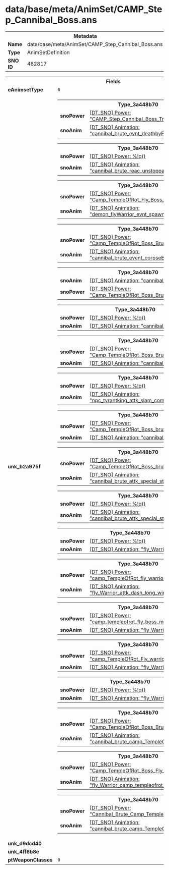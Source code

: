 <h1>data/base/meta/AnimSet/CAMP_Step_Cannibal_Boss.ans</h1><table><tr><th colspan="100%">Metadata</th></tr><tr><td><b>Name</b></td><td>data/base/meta/AnimSet/CAMP_Step_Cannibal_Boss.ans</td></tr><tr><td><b>Type</b></td><td>AnimSetDefinition</td></tr><tr><td><b>SNO ID</b></td><td>482817</td></tr></table>

<table><tr><th colspan="100%">Fields</th></tr><tr><td><b>eAnimsetType</b></td><td><code>0</code></td></tr><tr><td><b>unk_b2a975f</b></td><td><table><tr><th colspan="100%">Type_3a448b70</th></tr><tr><td><b>snoPower</b></td><td><a href="..\Power\CAMP_Step_Cannibal_Boss_Transform.pow.md">[DT_SNO] Power: "CAMP_Step_Cannibal_Boss_Transform"</a></td></tr><tr><td><b>snoAnim</b></td><td><a href="..\Anim\cannibal_brute_evnt_deathbyFlywarrior.ani.md">[DT_SNO] Animation: "cannibal_brute_evnt_deathbyFlywarrior"</a></td></tr></table>


<table><tr><th colspan="100%">Type_3a448b70</th></tr><tr><td><b>snoPower</b></td><td><a href="#UKNOWN">[DT_SNO] Power: %!q(<nil>)</a></td></tr><tr><td><b>snoAnim</b></td><td><a href="..\Anim\cannibal_brute_reac_unstoppable.ani.md">[DT_SNO] Animation: "cannibal_brute_reac_unstoppable"</a></td></tr></table>


<table><tr><th colspan="100%">Type_3a448b70</th></tr><tr><td><b>snoPower</b></td><td><a href="..\Power\Camp_TempleOfRot_Fly_Boss_Spawn.pow.md">[DT_SNO] Power: "Camp_TempleOfRot_Fly_Boss_Spawn"</a></td></tr><tr><td><b>snoAnim</b></td><td><a href="..\Anim\demon_flyWarrior_evnt_spawn_fromCannibalBrute.ani.md">[DT_SNO] Animation: "demon_flyWarrior_evnt_spawn_fromCannibalBrute"</a></td></tr></table>


<table><tr><th colspan="100%">Type_3a448b70</th></tr><tr><td><b>snoPower</b></td><td><a href="..\Power\Camp_TempleOfRot_Boss_Brute_Intro.pow.md">[DT_SNO] Power: "Camp_TempleOfRot_Boss_Brute_Intro"</a></td></tr><tr><td><b>snoAnim</b></td><td><a href="..\Anim\cannibal_brute_event_corpseEat.ani.md">[DT_SNO] Animation: "cannibal_brute_event_corpseEat"</a></td></tr></table>


<table><tr><th colspan="100%">Type_3a448b70</th></tr><tr><td><b>snoAnim</b></td><td><a href="..\Anim\cannibal_brute_evnt_eatEgg.ani.md">[DT_SNO] Animation: "cannibal_brute_evnt_eatEgg"</a></td></tr><tr><td><b>snoPower</b></td><td><a href="..\Power\Camp_TempleOfRot_Boss_Brute_Eat.pow.md">[DT_SNO] Power: "Camp_TempleOfRot_Boss_Brute_Eat"</a></td></tr></table>


<table><tr><th colspan="100%">Type_3a448b70</th></tr><tr><td><b>snoPower</b></td><td><a href="#UKNOWN">[DT_SNO] Power: %!q(<nil>)</a></td></tr><tr><td><b>snoAnim</b></td><td><a href="..\Anim\cannibal_brute_event_taunt.ani.md">[DT_SNO] Animation: "cannibal_brute_event_taunt"</a></td></tr></table>


<table><tr><th colspan="100%">Type_3a448b70</th></tr><tr><td><b>snoPower</b></td><td><a href="..\Power\Camp_TempleOfRot_Boss_Brute_Attk.pow.md">[DT_SNO] Power: "Camp_TempleOfRot_Boss_Brute_Attk"</a></td></tr><tr><td><b>snoAnim</b></td><td><a href="..\Anim\cannibal_brute_attk_basic.ani.md">[DT_SNO] Animation: "cannibal_brute_attk_basic"</a></td></tr></table>


<table><tr><th colspan="100%">Type_3a448b70</th></tr><tr><td><b>snoPower</b></td><td><a href="#UKNOWN">[DT_SNO] Power: %!q(<nil>)</a></td></tr><tr><td><b>snoAnim</b></td><td><a href="..\Anim\npc_tyrantking_attk_slam_combo.ani.md">[DT_SNO] Animation: "npc_tyrantking_attk_slam_combo"</a></td></tr></table>


<table><tr><th colspan="100%">Type_3a448b70</th></tr><tr><td><b>snoPower</b></td><td><a href="..\Power\Camp_TempleOfRot_Boss_brute_frenzy.pow.md">[DT_SNO] Power: "Camp_TempleOfRot_Boss_brute_frenzy"</a></td></tr><tr><td><b>snoAnim</b></td><td><a href="..\Anim\cannibal_brute_attk_frenzy.ani.md">[DT_SNO] Animation: "cannibal_brute_attk_frenzy"</a></td></tr></table>


<table><tr><th colspan="100%">Type_3a448b70</th></tr><tr><td><b>snoPower</b></td><td><a href="..\Power\Camp_TempleOfRot_Boss_brute_stun.pow.md">[DT_SNO] Power: "Camp_TempleOfRot_Boss_brute_stun"</a></td></tr><tr><td><b>snoAnim</b></td><td><a href="..\Anim\cannibal_brute_attk_special_stun.ani.md">[DT_SNO] Animation: "cannibal_brute_attk_special_stun"</a></td></tr></table>


<table><tr><th colspan="100%">Type_3a448b70</th></tr><tr><td><b>snoPower</b></td><td><a href="#UKNOWN">[DT_SNO] Power: %!q(<nil>)</a></td></tr><tr><td><b>snoAnim</b></td><td><a href="..\Anim\cannibal_brute_attk_special_stun.ani.md">[DT_SNO] Animation: "cannibal_brute_attk_special_stun"</a></td></tr></table>


<table><tr><th colspan="100%">Type_3a448b70</th></tr><tr><td><b>snoPower</b></td><td><a href="#UKNOWN">[DT_SNO] Power: %!q(<nil>)</a></td></tr><tr><td><b>snoAnim</b></td><td><a href="..\Anim\fly_Warrior_Attack_Spit.ani.md">[DT_SNO] Animation: "fly_Warrior_Attack_Spit"</a></td></tr></table>


<table><tr><th colspan="100%">Type_3a448b70</th></tr><tr><td><b>snoPower</b></td><td><a href="..\Power\camp_TempleOfRot_fly_warrior_dash.pow.md">[DT_SNO] Power: "camp_TempleOfRot_fly_warrior_dash"</a></td></tr><tr><td><b>snoAnim</b></td><td><a href="..\Anim\fly_Warrior_attk_dash_long_windup.ani.md">[DT_SNO] Animation: "fly_Warrior_attk_dash_long_windup"</a></td></tr></table>


<table><tr><th colspan="100%">Type_3a448b70</th></tr><tr><td><b>snoPower</b></td><td><a href="..\Power\camp_templeofrot_fly_boss_melee_attk.pow.md">[DT_SNO] Power: "camp_templeofrot_fly_boss_melee_attk"</a></td></tr><tr><td><b>snoAnim</b></td><td><a href="..\Anim\fly_Warrior_Attack_01.ani.md">[DT_SNO] Animation: "fly_Warrior_Attack_01"</a></td></tr></table>


<table><tr><th colspan="100%">Type_3a448b70</th></tr><tr><td><b>snoPower</b></td><td><a href="..\Power\camp_TempleOfRot_Fly_warrior_3hit.pow.md">[DT_SNO] Power: "camp_TempleOfRot_Fly_warrior_3hit"</a></td></tr><tr><td><b>snoAnim</b></td><td><a href="..\Anim\fly_Warrior_Attack_3Hit.ani.md">[DT_SNO] Animation: "fly_Warrior_Attack_3Hit"</a></td></tr></table>


<table><tr><th colspan="100%">Type_3a448b70</th></tr><tr><td><b>snoPower</b></td><td><a href="#UKNOWN">[DT_SNO] Power: %!q(<nil>)</a></td></tr><tr><td><b>snoAnim</b></td><td><a href="..\Anim\fly_Warrior_Attack_Spit.ani.md">[DT_SNO] Animation: "fly_Warrior_Attack_Spit"</a></td></tr></table>


<table><tr><th colspan="100%">Type_3a448b70</th></tr><tr><td><b>snoPower</b></td><td><a href="..\Power\Camp_TempleOfRot_Boss_Brute_Spit.pow.md">[DT_SNO] Power: "Camp_TempleOfRot_Boss_Brute_Spit"</a></td></tr><tr><td><b>snoAnim</b></td><td><a href="..\Anim\cannibal_brute_camp_TempleOfRot_spit.ani.md">[DT_SNO] Animation: "cannibal_brute_camp_TempleOfRot_spit"</a></td></tr></table>


<table><tr><th colspan="100%">Type_3a448b70</th></tr><tr><td><b>snoPower</b></td><td><a href="..\Power\Camp_TempleOfRot_Boss_Fly_Spit.pow.md">[DT_SNO] Power: "Camp_TempleOfRot_Boss_Fly_Spit"</a></td></tr><tr><td><b>snoAnim</b></td><td><a href="..\Anim\fly_Warrior_camp_templeofrot_bigspit.ani.md">[DT_SNO] Animation: "fly_Warrior_camp_templeofrot_bigspit"</a></td></tr></table>


<table><tr><th colspan="100%">Type_3a448b70</th></tr><tr><td><b>snoPower</b></td><td><a href="..\Power\Cannibal_Brute_Camp_TempleOfRot_earth_proj.pow.md">[DT_SNO] Power: "Cannibal_Brute_Camp_TempleOfRot_earth_proj"</a></td></tr><tr><td><b>snoAnim</b></td><td><a href="..\Anim\cannibal_brute_camp_TempleOfRot_Slam_Projectile.ani.md">[DT_SNO] Animation: "cannibal_brute_camp_TempleOfRot_Slam_Projectile"</a></td></tr></table>


</td></tr><tr><td><b>unk_d9dcd40</b></td><td></td></tr><tr><td><b>unk_4ff6b8e</b></td><td></td></tr><tr><td><b>ptWeaponClasses</b></td><td><code>0</code>
</td></tr></table>

